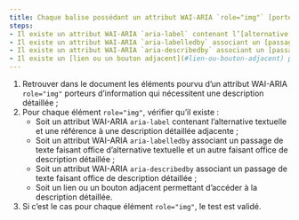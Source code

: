 ```yaml
---
title: Chaque balise possédant un attribut WAI-ARIA `role="img"` [porteuse d’information](#image-porteuse-d-information), qui nécessite une [description détaillée](#description-detaillee-image), vérifie-t-elle une de ces conditions ?
steps:
- Il existe un attribut WAI-ARIA `aria-label` contenant l’[alternative textuelle](#alternative-textuelle-image) et une référence à une [description détaillée](#description-detaillee-image) adjacente ;
- Il existe un attribut WAI-ARIA `aria-labelledby` associant un [passage de texte](#passage-de-texte-lie-par-aria-labelledby-ou-aria-describedby) faisant office d’[alternative textuelle](#alternative-textuelle-image) et un autre faisant office de [description détaillée](#description-detaillee-image) ;
- Il existe un attribut WAI-ARIA `aria-describedby` associant un [passage de texte](#passage-de-texte-lie-par-aria-labelledby-ou-aria-describedby) faisant office de [description détaillée](#description-detaillee-image) ;
- Il existe un [lien ou un bouton adjacent](#lien-ou-bouton-adjacent) permettant d’accéder à la [description détaillée](#description-detaillee-image).
---
```


1. Retrouver dans le document les éléments pourvu d’un attribut WAI-ARIA `role="img"` porteurs d’information qui nécessitent une description détaillée ;
2. Pour chaque élément `role="img"`, vérifier qu’il existe :
      * Soit un attribut WAI-ARIA `aria-label` contenant l’alternative textuelle et une référence à une description détaillée adjacente ;
      * Soit un attribut WAI-ARIA `aria-labelledby` associant un passage de texte faisant office d’alternative textuelle et un autre faisant office de description détaillée ;
      * Soit un attribut WAI-ARIA `aria-describedby` associant un passage de texte faisant office de description détaillée ;
      * Soit un lien ou un bouton adjacent permettant d’accéder à la description détaillée.
3. Si c’est le cas pour chaque élément `role="img"`, le test est validé.